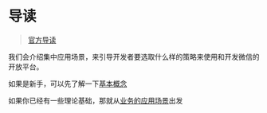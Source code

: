 
# 导读

> [官方导读](https://developers.weixin.qq.com/doc/oplatform/Third-party_Platforms/2.0/getting_started/how_to_read.html) 

我们会介绍集中应用场景，来引导开发者要选取什么样的策略来使用和开发微信的开放平台。

如果是新手，可以先了解一下[基本概念](./basic.md)

如果你已经有一些理论基础，那就从[业务的应用场景](./scene.md)出发
